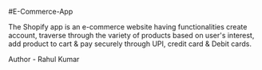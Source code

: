 #E-Commerce-App

The Shopify app is an e-commerce website having functionalities create account, traverse through the variety of products based on user's interest, add product to cart & pay securely through UPI, credit card & Debit cards.
<br>



Author - Rahul Kumar
